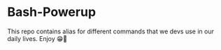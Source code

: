 # Bash-Powerup
This repo contains alias for different commands that we devs use in our daily lives. Enjoy 😁🤙
